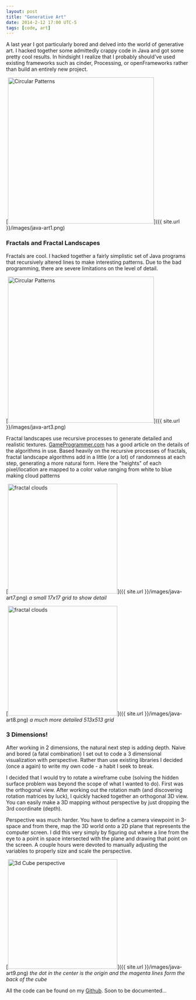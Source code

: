 ```yaml
---
layout: post
title: "Generative Art"
date: 2014-2-12 17:00 UTC-5
tags: [code, art]
---
```


A last year I got particularly bored and delved into the world of generative 
art. I hacked together some admittedly crappy code in Java and got some pretty
cool results. In hindsight I realize that I probably should've used existing
frameworks such as cinder, Processing, or openFrameworks rather than build an
entirely new project.

[<img src="{{ site.url }}/images/java-art1.png" alt="Circular Patterns" height="400">]({{ site.url }}/images/java-art1.png)

### Fractals and Fractal Landscapes

Fractals are cool. I hacked together a fairly simplistic set of Java programs
that recursively altered lines to make interesting patterns. Due to the bad
programming, there are severe limitations on the level of detail.

[<img src="{{ site.url }}/images/java-art3.png" alt="Circular Patterns" height="400">]({{ site.url }}/images/java-art3.png)

Fractal landscapes use recursive processes to generate detailed and realistic
textures. [GameProgrammer.com](http://www.gameprogrammer.com/fractal.html) has a
good article on the details of the algorithms in use. Based heavily on the
recursive processes of fractals, fractal landscape algorithms add in a little
(or a lot) of randomness at each step, generating a more natural form. Here
the "heights" of each pixel/location are mapped to a color value ranging from
white to blue making cloud patterns

[<img src="{{ site.url }}/images/java-art7.png" alt="fractal clouds" height="300">]({{ site.url }}/images/java-art7.png)
_a small 17x17 grid to show detail_

[<img src="{{ site.url }}/images/java-art8.png" alt="fractal clouds" height="300">]({{ site.url }}/images/java-art8.png)
_a much more detailed 513x513 grid_

### 3 Dimensions!

After working in 2 dimensions, the natural next step is adding depth. Naive and
bored (a fatal combination) I set out to code a 3 dimensional visualization
with perspective. Rather than use existing libraries I decided (once a again)
to write my own code - a habit I seek to break.

I decided that I would try to rotate a wireframe cube (solving the hidden 
surface problem was beyond the scope of what I wanted to do). First was the
orthogonal view. After working out the rotation math (and discovering rotation
matrices by luck), I quickly hacked together an orthogonal 3D view. You can 
easily make a 3D mapping without perspective by just dropping the 3rd coordinate
(depth).

Perspective was much harder. You have to define a camera viewpoint in 3-space
and from there, map the 3D world onto a 2D plane that represents the computer 
screen. I did this very simply by figuring out where a line from the eye to a
point in space intersected with the plane and drawing that point on the screen.
A couple hours were devoted to manually adjusting the variables to properly size
and scale the perspective.

[<img src="{{ site.url }}/images/java-art9.png" alt="3d Cube perspective" height="300">]({{ site.url }}/images/java-art9.png)
_the dot in the center is the origin and the magenta lines form the back of the
cube_

All the code can be found on my [Github](http://github.com/BunsenMcDubbs/3DimensionalDangerzone). Soon to be documented...
